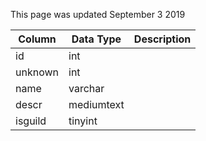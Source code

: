 This page was updated September 3 2019

| Column  | Data Type  | Description |
| ------- | ---------- | ----------- |
| id      | int        |             |
| unknown | int        |             |
| name    | varchar    |             |
| descr   | mediumtext |             |
| isguild | tinyint    |             |